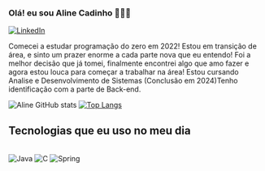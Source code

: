 ### Olá! eu sou Aline Cadinho 👩🏻‍💻
[![LinkedIn](https://img.shields.io/badge/LinkedIn-0077B5?style=for-the-badge&logo=linkedin&logoColor=white)](https://www.linkedin.com/in/aline-developer/)

Comecei a estudar programação do zero em 2022! Estou em transição de área, e sinto um prazer enorme a cada parte nova que eu entendo! Foi a melhor decisão que já tomei, finalmente encontrei algo que amo fazer e agora estou louca para começar a trabalhar na área! Estou cursando Analise e Desenvolvimento de Sistemas (Conclusão em 2024)Tenho identificação com a parte de Back-end.

![Aline GitHub stats](https://github-readme-stats.vercel.app/api?username=alinecadinho&show_icons=true&theme=onedark) 
[![Top Langs](https://github-readme-stats.vercel.app/api/top-langs/?username=alinecadinho&layout=compact)](https://github.com/alinecadinho/github-readme-stats)

## Tecnologias que eu uso no meu dia

<div style="display: inline_block"><br/>
  <img aling="center" alt="Java" src="https://img.shields.io/badge/Java-ED8B00?style=for-the-badge&logo=java&logoColor=white" />
  <img aling="center" alt="C" src="https://img.shields.io/badge/C-00599C?style=for-the-badge&logo=c&logoColor=white" />
  <img aling="center" alt="Spring" src="https://img.shields.io/badge/Spring-6DB33F?style=for-the-badge&logo=spring&logoColor=white" />
  </div><br/>
  



